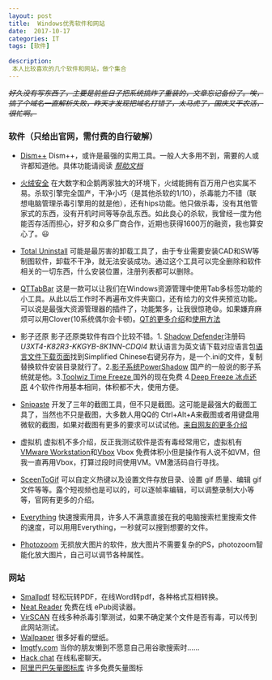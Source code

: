 ```yaml
---	
layout: post 
title: 	Windows优秀软件和网站     
date:  2017-10-17     
categories: IT 	 	 
tags: [软件]  	
    
description: 	
 本人比较喜欢的几个软件和网站，做个集合
---          
```

 ~~*好久没有写东西了，主要是前些日子把系统搞炸了重装的，文章忘记备份了。唉，搞了个域名一直解析失败，昨天才发现把域名打错了，太马虎了，国庆又干农活，很忙啊。*~~ 
<!--more-->
### 软件（只给出官网，需付费的自行破解）     

-  [Dism++](http://www.chuyu.me/zh-Hans/index.html) Dism++，或许是最强的实用工具。一般人大多用不到，需要的人或许都知道他。具体功能请阅读 *[帮助文档](http://www.chuyu.me/zh-Hans/Document.html)*    
-   [火绒安全](http://wap.huorong.cn/)  在大数字和企鹅两家独大的环境下，火绒能拥有百万用户也实属不易。杀软引擎完全国产，干净小巧（是其他杀软的1/10），杀毒能力不错（联想电脑管理杀毒引擎用的就是他），还有hips功能。他只做杀毒，没有其他管家式的东西，没有开机时间等等杂乱东西。如此良心的杀软，我曾经一度为他能否存活而担心，好歹和众多厂商合作，近期也获得1600万的融资，我也算安心了。😃

-  [Total Uninstall](https://www.martau.com/)  可能是最厉害的卸载工具了，由于专业需要安装CAD和SW等制图软件，卸载不干净，就无法安装成功。通过这个工具可以完全删除和软件相关的一切东西，什么安装位置，注册列表都可以删除。

-  [QTTabBar](http://qttabbar.sourceforge.net/)  这是一款可以让我们在Windows资源管理中使用Tab多标签功能的小工具。从此以后工作时不再遍布文件夹窗口，还有给力的文件夹预览功能。可以说是最强大资源管理器的插件了，功能繁多，让我很惊艳😄。如果嫌弃麻烦可以用Clover(10系统偶尔会卡顿)。[QT的更多介绍](http://www.appinn.com/qttabbar/)和[使用方法](http://neue.v2ex.com/t/359535)

-  影子还原    影子还原类软件有四个比较不错。1. [Shadow Defender](http://www.shadowdefender.com/)注册码 *U3XT4-K82R3-KKGYB-8K1NN-CDQI4* 默认语言为英文请下载对应语言包[语言文件下载页面](http://www.shadowdefender.com/download.html)找到Simplified Chinese右键另存为，是一个.ini的文件，复制替换软件安装目录就行了。2.[影子系统PowerShadow](http://www.yingzixitong.cn/product.html) 国产的一般说的影子系统就是他。3.[Toolwiz Time Freeze ](http://www.toolwiz.com/lead/toolwiz_time_freeze.php)国外的现在免费 4.[Deep Freeze 冰点还原](http://www.faronics.com/zh-hans/products/deep-freeze/) 4个软件作用基本相同，体积都不大，使用方便。 

- [Snipaste](https://zh.snipaste.com/) 开发了三年的截图工具，但不只是截图。这可能是最强大的截图工具了，当然也不只是截图，大多数人用QQ的 Ctrl+Alt+A来截图或者用键盘用微软的截图，如果对截图有更多的要求可以试试他。[来自网友的更多介绍](https://www.v2ex.com/t/295433)		
- 虚拟机 虚拟机不多介绍，反正我测试软件是否有毒经常用它，虚拟机有[VMware Workstation](https://www.vmware.com/cn.html)和[Vbox](https://www.virtualbox.org/) Vbox 免费体积小但是操作有人说不如VM，但我一直再用Vbox，打算过段时间使用VM。VM激活码自行寻找。
- [SceenToGif](http://www.screentogif.com/?l=zh_cn) 可以自定义热键以及设置文件存放目录、设置 gif 质量、编辑 gif 文件等等。露个短视频也是可以的，可以逐帧率编辑，可以调整录制大小等等，官网有更多的介绍。
- [Everything](http://www.voidtools.com/) 快速搜索用具，许多人不满意直接在我的电脑搜索栏里搜索文件的速度，可以用用Everything，一秒就可以搜到想要的文件。  
- [Photozoom](http://www.benvista.com/) 无损放大图片的软件，放大图片不需要复杂的PS，photozoom智能化放大图片，自己可以调节各种属性。 
    
### 网站     
- [Smallpdf](https://smallpdf.com/cn)  轻松玩转PDF，在线Word转pdf，各种格式互相转换。   
- [Neat Reader](https://www.neat-reader.cn/) 免费在线 ePub阅读器。 	
- [VirSCAN](http://www.virscan.org/) 在线多种杀毒引擎测试，如果不确定某个文件是否有毒，可以传到此网站测试。	
- [Wallpaper](https://wall.alphacoders.com/) 很多好看的壁纸。	
- [lmgtfy.com](http://lmgtfy.com/) 当你的朋友懒到不愿意自己用谷歌搜索时……	
- [Hack chat](https://hack.chat/) 在线私密聊天。  
- [阿里巴巴矢量图标库](http://www.iconfont.cn/) 许多免费矢量图标






